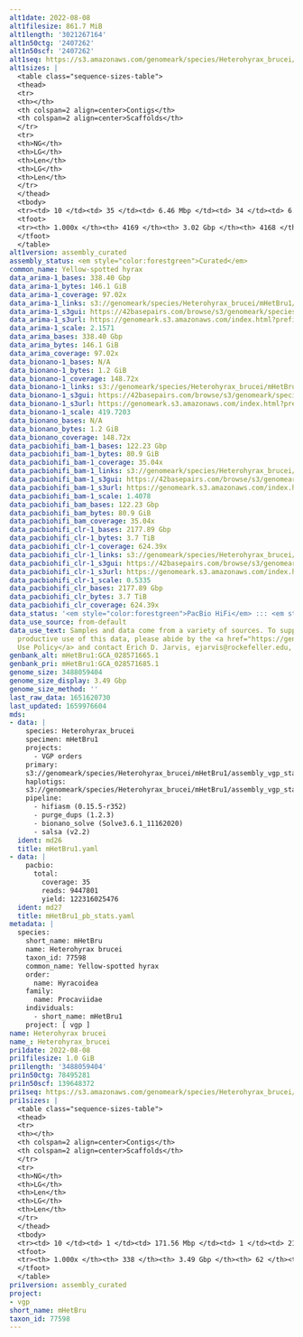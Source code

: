 ```yaml
---
alt1date: 2022-08-08
alt1filesize: 861.7 MiB
alt1length: '3021267164'
alt1n50ctg: '2407262'
alt1n50scf: '2407262'
alt1seq: https://s3.amazonaws.com/genomeark/species/Heterohyrax_brucei/mHetBru1/assembly_curated/mHetBru1.alt.cur.20220808.fasta.gz
alt1sizes: |
  <table class="sequence-sizes-table">
  <thead>
  <tr>
  <th></th>
  <th colspan=2 align=center>Contigs</th>
  <th colspan=2 align=center>Scaffolds</th>
  </tr>
  <tr>
  <th>NG</th>
  <th>LG</th>
  <th>Len</th>
  <th>LG</th>
  <th>Len</th>
  </tr>
  </thead>
  <tbody>
  <tr><td> 10 </td><td> 35 </td><td> 6.46 Mbp </td><td> 34 </td><td> 6.48 Mbp </td></tr><tr><td> 20 </td><td> 89 </td><td> 4.84 Mbp </td><td> 88 </td><td> 4.84 Mbp </td></tr><tr><td> 30 </td><td> 161 </td><td> 3.77 Mbp </td><td> 160 </td><td> 3.77 Mbp </td></tr><tr><td> 40 </td><td> 250 </td><td> 3.03 Mbp </td><td> 249 </td><td> 3.03 Mbp </td></tr><tr style="background-color:#cccccc;"><td> 50 </td><td> 361 </td><td> 2.41 Mbp </td><td> 360 </td><td> 2.41 Mbp </td></tr><tr><td> 60 </td><td> 500 </td><td> 1.96 Mbp </td><td> 499 </td><td> 1.96 Mbp </td></tr><tr><td> 70 </td><td> 674 </td><td> 1.51 Mbp </td><td> 673 </td><td> 1.51 Mbp </td></tr><tr><td> 80 </td><td> 917 </td><td> 1.01 Mbp </td><td> 916 </td><td> 1.01 Mbp </td></tr><tr><td> 90 </td><td> 1308 </td><td> 0.56 Mbp </td><td> 1307 </td><td> 0.56 Mbp </td></tr><tr><td> 100 </td><td> 4168 </td><td> 10.14 Kbp </td><td> 4167 </td><td> 10.14 Kbp </td></tr></tbody>
  <tfoot>
  <tr><th> 1.000x </th><th> 4169 </th><th> 3.02 Gbp </th><th> 4168 </th><th> 3.02 Gbp </th></tr>
  </tfoot>
  </table>
alt1version: assembly_curated
assembly_status: <em style="color:forestgreen">Curated</em>
common_name: Yellow-spotted hyrax
data_arima-1_bases: 338.40 Gbp
data_arima-1_bytes: 146.1 GiB
data_arima-1_coverage: 97.02x
data_arima-1_links: s3://genomeark/species/Heterohyrax_brucei/mHetBru1/genomic_data/arima/<br>
data_arima-1_s3gui: https://42basepairs.com/browse/s3/genomeark/species/Heterohyrax_brucei/mHetBru1/genomic_data/arima/
data_arima-1_s3url: https://genomeark.s3.amazonaws.com/index.html?prefix=species/Heterohyrax_brucei/mHetBru1/genomic_data/arima/
data_arima-1_scale: 2.1571
data_arima_bases: 338.40 Gbp
data_arima_bytes: 146.1 GiB
data_arima_coverage: 97.02x
data_bionano-1_bases: N/A
data_bionano-1_bytes: 1.2 GiB
data_bionano-1_coverage: 148.72x
data_bionano-1_links: s3://genomeark/species/Heterohyrax_brucei/mHetBru1/genomic_data/bionano/<br>
data_bionano-1_s3gui: https://42basepairs.com/browse/s3/genomeark/species/Heterohyrax_brucei/mHetBru1/genomic_data/bionano/
data_bionano-1_s3url: https://genomeark.s3.amazonaws.com/index.html?prefix=species/Heterohyrax_brucei/mHetBru1/genomic_data/bionano/
data_bionano-1_scale: 419.7203
data_bionano_bases: N/A
data_bionano_bytes: 1.2 GiB
data_bionano_coverage: 148.72x
data_pacbiohifi_bam-1_bases: 122.23 Gbp
data_pacbiohifi_bam-1_bytes: 80.9 GiB
data_pacbiohifi_bam-1_coverage: 35.04x
data_pacbiohifi_bam-1_links: s3://genomeark/species/Heterohyrax_brucei/mHetBru1/genomic_data/pacbio_hifi/<br>
data_pacbiohifi_bam-1_s3gui: https://42basepairs.com/browse/s3/genomeark/species/Heterohyrax_brucei/mHetBru1/genomic_data/pacbio_hifi/
data_pacbiohifi_bam-1_s3url: https://genomeark.s3.amazonaws.com/index.html?prefix=species/Heterohyrax_brucei/mHetBru1/genomic_data/pacbio_hifi/
data_pacbiohifi_bam-1_scale: 1.4078
data_pacbiohifi_bam_bases: 122.23 Gbp
data_pacbiohifi_bam_bytes: 80.9 GiB
data_pacbiohifi_bam_coverage: 35.04x
data_pacbiohifi_clr-1_bases: 2177.89 Gbp
data_pacbiohifi_clr-1_bytes: 3.7 TiB
data_pacbiohifi_clr-1_coverage: 624.39x
data_pacbiohifi_clr-1_links: s3://genomeark/species/Heterohyrax_brucei/mHetBru1/genomic_data/pacbio_hifi/<br>
data_pacbiohifi_clr-1_s3gui: https://42basepairs.com/browse/s3/genomeark/species/Heterohyrax_brucei/mHetBru1/genomic_data/pacbio_hifi/
data_pacbiohifi_clr-1_s3url: https://genomeark.s3.amazonaws.com/index.html?prefix=species/Heterohyrax_brucei/mHetBru1/genomic_data/pacbio_hifi/
data_pacbiohifi_clr-1_scale: 0.5335
data_pacbiohifi_clr_bases: 2177.89 Gbp
data_pacbiohifi_clr_bytes: 3.7 TiB
data_pacbiohifi_clr_coverage: 624.39x
data_status: '<em style="color:forestgreen">PacBio HiFi</em> ::: <em style="color:forestgreen">Arima</em>'
data_use_source: from-default
data_use_text: Samples and data come from a variety of sources. To support fair and
  productive use of this data, please abide by the <a href="https://genome10k.soe.ucsc.edu/data-use-policies/">Data
  Use Policy</a> and contact Erich D. Jarvis, ejarvis@rockefeller.edu, with any questions.
genbank_alt: mHetBru1:GCA_028571665.1
genbank_pri: mHetBru1:GCA_028571685.1
genome_size: 3488059404
genome_size_display: 3.49 Gbp
genome_size_method: ''
last_raw_data: 1651620730
last_updated: 1659976604
mds:
- data: |
    species: Heterohyrax_brucei
    specimen: mHetBru1
    projects:
      - VGP orders
    primary:
    s3://genomeark/species/Heterohyrax_brucei/mHetBru1/assembly_vgp_standard_2.1/mHetBru1.pri.20211110.fasta.gz
    haplotigs:
    s3://genomeark/species/Heterohyrax_brucei/mHetBru1/assembly_vgp_standard_2.1/mHetBru1.alt.20211110.fasta.gz
    pipeline:
      - hifiasm (0.15.5-r352)
      - purge_dups (1.2.3)
      - bionano_solve (Solve3.6.1_11162020)
      - salsa (v2.2)
  ident: md26
  title: mHetBru1.yaml
- data: |
    pacbio:
      total:
        coverage: 35
        reads: 9447801
        yield: 122316025476
  ident: md27
  title: mHetBru1_pb_stats.yaml
metadata: |
  species:
    short_name: mHetBru
    name: Heterohyrax brucei
    taxon_id: 77598
    common_name: Yellow-spotted hyrax
    order:
      name: Hyracoidea
    family:
      name: Procaviidae
    individuals:
      - short_name: mHetBru1
    project: [ vgp ]
name: Heterohyrax brucei
name_: Heterohyrax_brucei
pri1date: 2022-08-08
pri1filesize: 1.0 GiB
pri1length: '3488059404'
pri1n50ctg: 78495281
pri1n50scf: 139648372
pri1seq: https://s3.amazonaws.com/genomeark/species/Heterohyrax_brucei/mHetBru1/assembly_curated/mHetBru1.pri.cur.20220808.fasta.gz
pri1sizes: |
  <table class="sequence-sizes-table">
  <thead>
  <tr>
  <th></th>
  <th colspan=2 align=center>Contigs</th>
  <th colspan=2 align=center>Scaffolds</th>
  </tr>
  <tr>
  <th>NG</th>
  <th>LG</th>
  <th>Len</th>
  <th>LG</th>
  <th>Len</th>
  </tr>
  </thead>
  <tbody>
  <tr><td> 10 </td><td> 1 </td><td> 171.56 Mbp </td><td> 1 </td><td> 216.37 Mbp </td></tr><tr><td> 20 </td><td> 4 </td><td> 137.13 Mbp </td><td> 3 </td><td> 199.36 Mbp </td></tr><tr><td> 30 </td><td> 6 </td><td> 135.11 Mbp </td><td> 5 </td><td> 197.09 Mbp </td></tr><tr><td> 40 </td><td> 9 </td><td> 109.60 Mbp </td><td> 7 </td><td> 154.71 Mbp </td></tr><tr style="background-color:#cccccc;"><td> 50 </td><td> 13 </td><td style="background-color:#88ff88;"> 78.50 Mbp </td><td> 9 </td><td style="background-color:#88ff88;"> 139.65 Mbp </td></tr><tr><td> 60 </td><td> 18 </td><td> 57.11 Mbp </td><td> 11 </td><td> 138.96 Mbp </td></tr><tr><td> 70 </td><td> 25 </td><td> 42.84 Mbp </td><td> 14 </td><td> 110.24 Mbp </td></tr><tr><td> 80 </td><td> 34 </td><td> 32.42 Mbp </td><td> 18 </td><td> 90.30 Mbp </td></tr><tr><td> 90 </td><td> 52 </td><td> 15.25 Mbp </td><td> 22 </td><td> 82.59 Mbp </td></tr><tr><td> 100 </td><td> 337 </td><td> 4.89 Kbp </td><td> 61 </td><td> 17.89 Kbp </td></tr></tbody>
  <tfoot>
  <tr><th> 1.000x </th><th> 338 </th><th> 3.49 Gbp </th><th> 62 </th><th> 3.49 Gbp </th></tr>
  </tfoot>
  </table>
pri1version: assembly_curated
project:
- vgp
short_name: mHetBru
taxon_id: 77598
---
```

